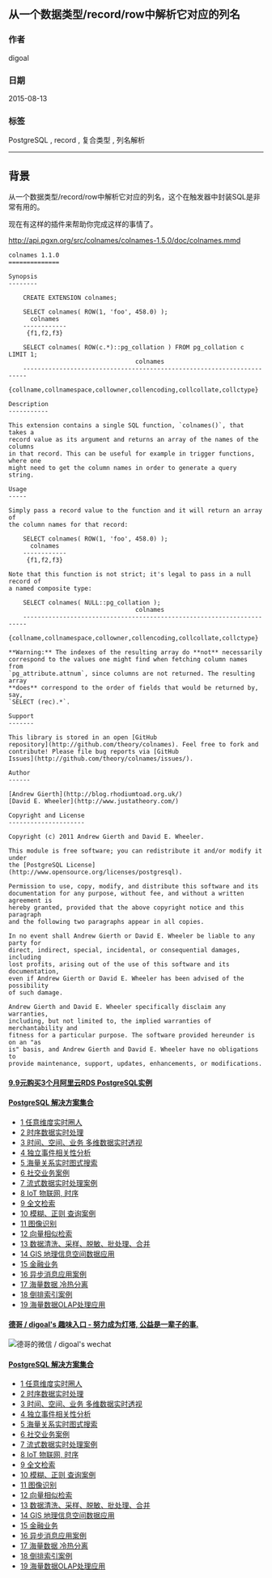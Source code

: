 ## 从一个数据类型/record/row中解析它对应的列名   
                                         
### 作者                        
digoal                        
                        
### 日期                         
2015-08-13                      
                          
### 标签                        
PostgreSQL , record , 复合类型 , 列名解析    
                                    
----                                    
                                     
## 背景                         
从一个数据类型/record/row中解析它对应的列名，这个在触发器中封装SQL是非常有用的。  
  
现在有这样的插件来帮助你完成这样的事情了。  
  
http://api.pgxn.org/src/colnames/colnames-1.5.0/doc/colnames.mmd  
  
```  
colnames 1.1.0  
==============  
  
Synopsis  
--------  
  
    CREATE EXTENSION colnames;  
  
    SELECT colnames( ROW(1, 'foo', 458.0) );  
      colnames    
    ------------  
     {f1,f2,f3}  
  
    SELECT colnames( ROW(c.*)::pg_collation ) FROM pg_collation c LIMIT 1;  
                                   colnames                                  
    -----------------------------------------------------------------------  
     {collname,collnamespace,collowner,collencoding,collcollate,collctype}  
  
Description  
-----------  
  
This extension contains a single SQL function, `colnames()`, that takes a  
record value as its argument and returns an array of the names of the columns  
in that record. This can be useful for example in trigger functions, where one  
might need to get the column names in order to generate a query string.  
  
Usage  
-----  
  
Simply pass a record value to the function and it will return an array of  
the column names for that record:  
  
    SELECT colnames( ROW(1, 'foo', 458.0) );  
      colnames    
    ------------  
     {f1,f2,f3}  
  
Note that this function is not strict; it's legal to pass in a null record of  
a named composite type:  
  
    SELECT colnames( NULL::pg_collation );  
                                   colnames                                  
    -----------------------------------------------------------------------  
     {collname,collnamespace,collowner,collencoding,collcollate,collctype}  
  
**Warning:** The indexes of the resulting array do **not** necessarily  
correspond to the values one might find when fetching column names from  
`pg_attribute.attnum`, since columns are not returned. The resulting array  
**does** correspond to the order of fields that would be returned by, say,  
`SELECT (rec).*`.  
  
Support  
-------  
  
This library is stored in an open [GitHub  
repository](http://github.com/theory/colnames). Feel free to fork and  
contribute! Please file bug reports via [GitHub  
Issues](http://github.com/theory/colnames/issues/).  
  
Author  
------  
  
[Andrew Gierth](http://blog.rhodiumtoad.org.uk/)  
[David E. Wheeler](http://www.justatheory.com/)  
  
Copyright and License  
---------------------  
  
Copyright (c) 2011 Andrew Gierth and David E. Wheeler.  
  
This module is free software; you can redistribute it and/or modify it under  
the [PostgreSQL License](http://www.opensource.org/licenses/postgresql).  
  
Permission to use, copy, modify, and distribute this software and its  
documentation for any purpose, without fee, and without a written agreement is  
hereby granted, provided that the above copyright notice and this paragraph  
and the following two paragraphs appear in all copies.  
  
In no event shall Andrew Gierth or David E. Wheeler be liable to any party for  
direct, indirect, special, incidental, or consequential damages, including  
lost profits, arising out of the use of this software and its documentation,  
even if Andrew Gierth or David E. Wheeler has been advised of the possibility  
of such damage.  
  
Andrew Gierth and David E. Wheeler specifically disclaim any warranties,  
including, but not limited to, the implied warranties of merchantability and  
fitness for a particular purpose. The software provided hereunder is on an "as  
is" basis, and Andrew Gierth and David E. Wheeler have no obligations to  
provide maintenance, support, updates, enhancements, or modifications.  
```  
  
  
  
  
  
  
  
  
  
  
  
  
  
  
  
  
  
  
  
  
  
  
  
  
  
  
  
  
  
  
  
  
  
  
  
  
  
  
  
  
  
  
  
  
  
#### [9.9元购买3个月阿里云RDS PostgreSQL实例](https://www.aliyun.com/database/postgresqlactivity "57258f76c37864c6e6d23383d05714ea")
  
  
#### [PostgreSQL 解决方案集合](https://yq.aliyun.com/topic/118 "40cff096e9ed7122c512b35d8561d9c8")
- [1 任意维度实时圈人](https://yq.aliyun.com/topic/118 "40cff096e9ed7122c512b35d8561d9c8")
- [2 时序数据实时处理](https://yq.aliyun.com/topic/118 "40cff096e9ed7122c512b35d8561d9c8")
- [3 时间、空间、业务 多维数据实时透视](https://yq.aliyun.com/topic/118 "40cff096e9ed7122c512b35d8561d9c8")
- [4 独立事件相关性分析](https://yq.aliyun.com/topic/118 "40cff096e9ed7122c512b35d8561d9c8")
- [5 海量关系实时图式搜索](https://yq.aliyun.com/topic/118 "40cff096e9ed7122c512b35d8561d9c8")
- [6 社交业务案例](https://yq.aliyun.com/topic/118 "40cff096e9ed7122c512b35d8561d9c8")
- [7 流式数据实时处理案例](https://yq.aliyun.com/topic/118 "40cff096e9ed7122c512b35d8561d9c8")
- [8 IoT 物联网, 时序](https://yq.aliyun.com/topic/118 "40cff096e9ed7122c512b35d8561d9c8")
- [9 全文检索](https://yq.aliyun.com/topic/118 "40cff096e9ed7122c512b35d8561d9c8")
- [10 模糊、正则 查询案例](https://yq.aliyun.com/topic/118 "40cff096e9ed7122c512b35d8561d9c8")
- [11 图像识别](https://yq.aliyun.com/topic/118 "40cff096e9ed7122c512b35d8561d9c8")
- [12 向量相似检索](https://yq.aliyun.com/topic/118 "40cff096e9ed7122c512b35d8561d9c8")
- [13 数据清洗、采样、脱敏、批处理、合并](https://yq.aliyun.com/topic/118 "40cff096e9ed7122c512b35d8561d9c8")
- [14 GIS 地理信息空间数据应用](https://yq.aliyun.com/topic/118 "40cff096e9ed7122c512b35d8561d9c8")
- [15 金融业务](https://yq.aliyun.com/topic/118 "40cff096e9ed7122c512b35d8561d9c8")
- [16 异步消息应用案例](https://yq.aliyun.com/topic/118 "40cff096e9ed7122c512b35d8561d9c8")
- [17 海量数据 冷热分离](https://yq.aliyun.com/topic/118 "40cff096e9ed7122c512b35d8561d9c8")
- [18 倒排索引案例](https://yq.aliyun.com/topic/118 "40cff096e9ed7122c512b35d8561d9c8")
- [19 海量数据OLAP处理应用](https://yq.aliyun.com/topic/118 "40cff096e9ed7122c512b35d8561d9c8")
  
  
#### [德哥 / digoal's 趣味入口 - 努力成为灯塔, 公益是一辈子的事.](https://github.com/digoal/blog/blob/master/README.md "22709685feb7cab07d30f30387f0a9ae")
  
  
![德哥的微信 / digoal's wechat](../pic/digoal_weixin.jpg "f7ad92eeba24523fd47a6e1a0e691b59")
  
  
#### [PostgreSQL 解决方案集合](https://yq.aliyun.com/topic/118 "40cff096e9ed7122c512b35d8561d9c8")
- [1 任意维度实时圈人](https://yq.aliyun.com/topic/118 "40cff096e9ed7122c512b35d8561d9c8")
- [2 时序数据实时处理](https://yq.aliyun.com/topic/118 "40cff096e9ed7122c512b35d8561d9c8")
- [3 时间、空间、业务 多维数据实时透视](https://yq.aliyun.com/topic/118 "40cff096e9ed7122c512b35d8561d9c8")
- [4 独立事件相关性分析](https://yq.aliyun.com/topic/118 "40cff096e9ed7122c512b35d8561d9c8")
- [5 海量关系实时图式搜索](https://yq.aliyun.com/topic/118 "40cff096e9ed7122c512b35d8561d9c8")
- [6 社交业务案例](https://yq.aliyun.com/topic/118 "40cff096e9ed7122c512b35d8561d9c8")
- [7 流式数据实时处理案例](https://yq.aliyun.com/topic/118 "40cff096e9ed7122c512b35d8561d9c8")
- [8 IoT 物联网, 时序](https://yq.aliyun.com/topic/118 "40cff096e9ed7122c512b35d8561d9c8")
- [9 全文检索](https://yq.aliyun.com/topic/118 "40cff096e9ed7122c512b35d8561d9c8")
- [10 模糊、正则 查询案例](https://yq.aliyun.com/topic/118 "40cff096e9ed7122c512b35d8561d9c8")
- [11 图像识别](https://yq.aliyun.com/topic/118 "40cff096e9ed7122c512b35d8561d9c8")
- [12 向量相似检索](https://yq.aliyun.com/topic/118 "40cff096e9ed7122c512b35d8561d9c8")
- [13 数据清洗、采样、脱敏、批处理、合并](https://yq.aliyun.com/topic/118 "40cff096e9ed7122c512b35d8561d9c8")
- [14 GIS 地理信息空间数据应用](https://yq.aliyun.com/topic/118 "40cff096e9ed7122c512b35d8561d9c8")
- [15 金融业务](https://yq.aliyun.com/topic/118 "40cff096e9ed7122c512b35d8561d9c8")
- [16 异步消息应用案例](https://yq.aliyun.com/topic/118 "40cff096e9ed7122c512b35d8561d9c8")
- [17 海量数据 冷热分离](https://yq.aliyun.com/topic/118 "40cff096e9ed7122c512b35d8561d9c8")
- [18 倒排索引案例](https://yq.aliyun.com/topic/118 "40cff096e9ed7122c512b35d8561d9c8")
- [19 海量数据OLAP处理应用](https://yq.aliyun.com/topic/118 "40cff096e9ed7122c512b35d8561d9c8")
  
